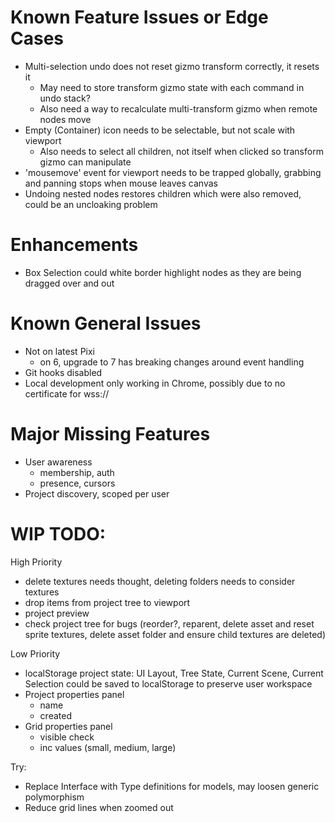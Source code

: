 # Known Feature Issues or Edge Cases

* Multi-selection undo does not reset gizmo transform correctly, it resets it
    - May need to store transform gizmo state with each command in undo stack?
    - Also need a way to recalculate multi-transform gizmo when remote nodes move
* Empty (Container) icon needs to be selectable, but not scale with viewport
    - Also needs to select all children, not itself when clicked so transform gizmo can manipulate
* 'mousemove' event for viewport needs to be trapped globally, grabbing and panning stops when mouse leaves canvas
* Undoing nested nodes restores children which were also removed, could be an uncloaking problem

# Enhancements

* Box Selection could white border highlight nodes as they are being dragged over and out

# Known General Issues

* Not on latest Pixi
    - on 6, upgrade to 7 has breaking changes around event handling
* Git hooks disabled
* Local development only working in Chrome, possibly due to no certificate for wss://

# Major Missing Features

* User awareness
    - membership, auth
    - presence, cursors
* Project discovery, scoped per user

# WIP TODO:

High Priority
* delete textures needs thought, deleting folders needs to consider textures
* drop items from project tree to viewport
* project preview
* check project tree for bugs (reorder?, reparent, delete asset and reset sprite textures, delete asset folder and ensure child textures are deleted)

Low Priority
* localStorage project state: UI Layout, Tree State, Current Scene, Current Selection could be saved to localStorage to preserve user workspace
* Project properties panel
    - name
    - created
* Grid properties panel
    - visible check
    - inc values (small, medium, large)

Try:
* Replace Interface with Type definitions for models, may loosen generic polymorphism
* Reduce grid lines when zoomed out
